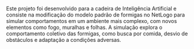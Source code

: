 Este projeto foi desenvolvido para a cadeira de Inteligência Artificial e consiste na modificação do modelo padrão de formigas no NetLogo
para simular comportamentos em um ambiente mais complexo, com novos elementos como fogo, muralhas e folhas. 
A simulação explora o comportamento coletivo das formigas, como busca por comida, desvio de obstáculos e adaptação a condições adversas.
